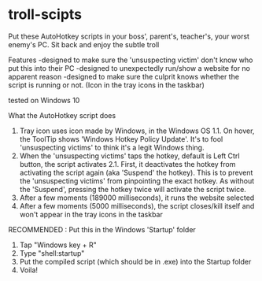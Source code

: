 # troll-scipts
Put these AutoHotkey scripts in your boss', parent's, teacher's, your worst enemy's PC. Sit back and enjoy the subtle troll

Features
-designed to make sure the 'unsuspecting victim' don't know who put this into their PC
-designed to unexpectedly run/show a website for no apparent reason
-designed to make sure the culprit knows whether the script is running or not. (Icon in the tray icons in the taskbar)

tested on Windows 10

What the AutoHotkey script does
1. Tray icon uses icon made by Windows, in the Windows OS
    1.1. On hover, the ToolTip shows 'Windows Hotkey Policy Update'. It's to fool 'unsuspecting victims' to think it's a legit Windows thing.
2. When the 'unsuspecting victims' taps the hotkey, default is Left Ctrl button, the script activates
    2.1. First, it deactivates the hotkey from activating the script again (aka 'Suspend' the hotkey). This is to prevent the 'unsuspecting victims' from pinpointing the exact hotkey. As without the 'Suspend', pressing the hotkey twice will activate the script twice.
3. After a few moments (189000 milliseconds), it runs the website selected
4. After a few moments (5000 milliseconds), the script closes/kill itself and won't appear in the tray icons in the taskbar

RECOMMENDED : Put this in the Windows 'Startup' folder
1. Tap "Windows key + R"
2. Type "shell:startup"
3. Put the compiled script (which should be in .exe) into the Startup folder
4. Voila!
